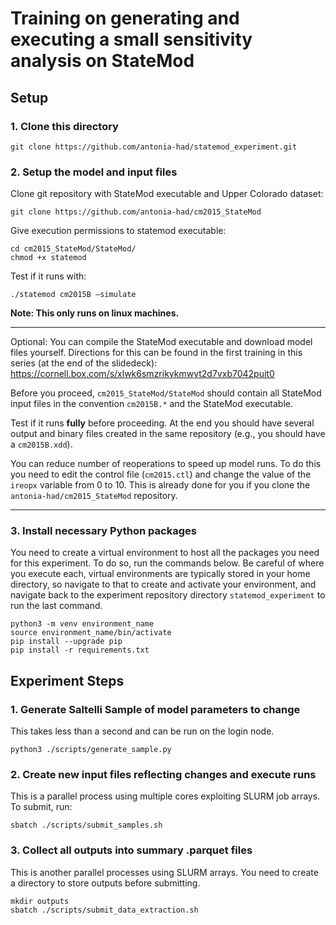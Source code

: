 # Training on generating and executing a small sensitivity analysis on StateMod

## Setup
### 1. Clone this directory
```
git clone https://github.com/antonia-had/statemod_experiment.git
```

### 2. Setup the model and input files

Clone git repository with StateMod executable and Upper Colorado dataset:
```
git clone https://github.com/antonia-had/cm2015_StateMod 
``` 

Give execution permissions to statemod executable:
```
cd cm2015_StateMod/StateMod/
chmod +x statemod
```
Test if it runs with:
```
./statemod cm2015B –simulate
```

**Note: This only runs on linux machines.** 

---
Optional:
You can compile the StateMod executable and download model files yourself. Directions for this can be found in the first training in this series (at the end of the slidedeck): https://cornell.box.com/s/xlwk6smzrikykmwyt2d7vxb7042puit0  

Before you proceed, `cm2015_StateMod/StateMod` should contain all StateMod input files in the convention `cm2015B.*` and the StateMod executable.

Test if it runs **fully** before proceeding. At the end you should have several output and binary files created in the same repository (e.g., you should have a `cm2015B.xdd`). 

 You can reduce number of reoperations to speed up model runs. To do this you need to edit the control file (`cm2015.ctl`) and change the value of the `ireopx` variable from 0 to 10. This is already done for you if you clone the `antonia-had/cm2015_StateMod` repository.
    
---

### 3. Install necessary Python packages
You need to create a virtual environment to host all the packages you need for this experiment. To do so, run the commands below. Be careful of where you execute each, virtual environments are typically stored in your home directory, so navigate to that to create and activate your environment, and navigate back to the experiment repository directory `statemod_experiment` to run the last command. 
```
python3 -m venv environment_name
source environment_name/bin/activate
pip install --upgrade pip
pip install -r requirements.txt
```

## Experiment Steps
### 1. Generate Saltelli Sample of model parameters to change
This takes less than a second and can be run on the login node. 

```
python3 ./scripts/generate_sample.py
```
### 2. Create new input files reflecting changes and execute runs
This is a parallel process using multiple cores exploiting SLURM job arrays. To submit, run:
```
sbatch ./scripts/submit_samples.sh 
```
### 3. Collect all outputs into summary .parquet files
This is another parallel processes using SLURM arrays. You need to create a directory to store outputs before submitting. 
```
mkdir outputs
sbatch ./scripts/submit_data_extraction.sh
```

